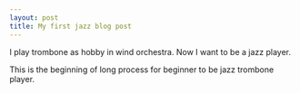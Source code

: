 ```yaml
---
layout: post
title: My first jazz blog post
---
```


I play trombone as hobby in wind orchestra.
Now I want to be a jazz player.

This is the beginning of long process for beginner to be jazz trombone player.
